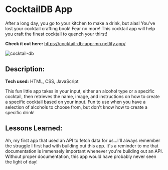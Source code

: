 # CocktailDB App

After a long day, you go to your kitchen to make a drink, but alas! You've lost your cocktail crafting book! Fear no more! This cocktail app will help you craft the finest cocktail to quench your thirst!

**Check it out here:** https://cocktail-db-app-mn.netlify.app/

![cocktail-db](https://github.com/malaz-naquib/CocktailDB-App/assets/113329798/39495352-59cb-4623-b813-83167961fbee)

## Description:

**Tech used:** HTML, CSS, JavaScript

This fun little app takes in your input, either an alcohol type or a specific cocktail, then retrieves the name, image, and instructions on how to create a specific cocktail based on your input. Fun to use when you have a selection of alcohols to choose from, but don't know how to create a specific drink!

## Lessons Learned:

Ah, my first app that used an API to fetch data for us...I'll always remember the struggle I first had with building out this app. It's a reminder to me that documentation is immensely important whenever you're building out an API. Without proper documentation, this app would have probably never seen the light of day!
